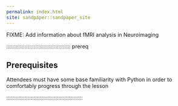 ```yaml
---
permalink: index.html
site: sandpaper::sandpaper_site
---
```


FIXME: Add information about fMRI analysis in Neuroimaging

::::::::::::::::::::::::::::::::::::::::::  prereq

## Prerequisites

Attendees must have some base familiarity with Python in order to comfortably progress through the lesson


::::::::::::::::::::::::::::::::::::::::::::::::::




